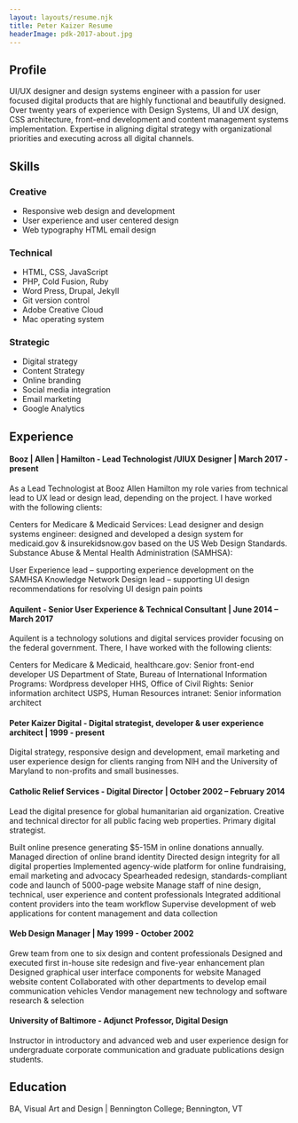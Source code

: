 ```yaml
---
layout: layouts/resume.njk
title: Peter Kaizer Resume
headerImage: pdk-2017-about.jpg
---
```


## Profile

UI/UX designer and design systems engineer with a passion for user focused digital products that are highly functional and beautifully designed. Over twenty years of experience with Design Systems, UI and UX design, CSS architecture, front-end development and content management systems implementation. Expertise in aligning digital strategy with organizational priorities and executing across all digital channels.

## Skills

### Creative
- Responsive web design and development
- User experience and user centered design
- Web typography
HTML email design

### Technical
- HTML, CSS, JavaScript
- PHP, Cold Fusion, Ruby
- Word Press, Drupal, Jekyll
- Git version control
- Adobe Creative Cloud
- Mac operating system

### Strategic
- Digital strategy
- Content Strategy
- Online branding
- Social media integration
- Email marketing
- Google Analytics

## Experience

#### Booz | Allen | Hamilton - Lead Technologist /UIUX Designer | March 2017 - present

As a Lead Technologist at Booz Allen Hamilton my role varies from technical lead to UX lead or design lead, depending on the project. I have worked with the following clients:

Centers for Medicare & Medicaid Services: Lead  designer and design systems engineer: designed and developed a design system for medicaid.gov & insurekidsnow.gov based on the US Web Design	Standards.
Substance Abuse & Mental Health Administration (SAMHSA):

User Experience lead – supporting experience development on the SAMHSA Knowledge Network
Design lead – supporting UI design recommendations for resolving UI design pain points

#### Aquilent - Senior User Experience & Technical Consultant | June 2014 – March 2017

Aquilent is a technology solutions and digital services provider focusing on the federal government. There, I have worked with the following clients:

Centers for Medicare & Medicaid, healthcare.gov: Senior front-end developer
US Department of State, Bureau of International Information Programs: Wordpress developer
HHS, Office of Civil Rights: Senior information architect
USPS, Human Resources intranet: Senior information architect

#### Peter Kaizer Digital - Digital strategist, developer & user experience architect | 1999 - present

Digital strategy, responsive design and development, email marketing and user experience design for clients ranging from NIH and the University of Maryland to non-profits and small businesses.

#### Catholic Relief Services - Digital Director | October 2002 – February 2014

Lead the digital presence for global humanitarian aid organization.  Creative and technical director for all public facing web properties. Primary digital strategist.

Built online presence generating $5-15M in online donations annually.
Managed direction of online brand identity
Directed design integrity for all digital properties
Implemented agency-wide platform for online fundraising, email marketing and advocacy
Spearheaded redesign, standards-compliant code and launch of 5000-page website
Manage staff of nine design, technical, user experience and content professionals
Integrated additional content providers into the team workflow
Supervise development of web applications for content management and data collection

#### Web Design Manager | May 1999 - October 2002
Grew team from one to six design and content professionals
Designed and executed first in-house site redesign and five-year enhancement plan
Designed graphical user interface components for website
Managed website content
Collaborated with other departments to develop email communication vehicles
Vendor management  new technology and software research & selection

#### University of Baltimore - Adjunct Professor, Digital Design
Instructor in introductory and advanced web and user experience design for undergraduate corporate communication and graduate publications design students.

## Education
BA, Visual Art and Design | Bennington College; Bennington, VT

